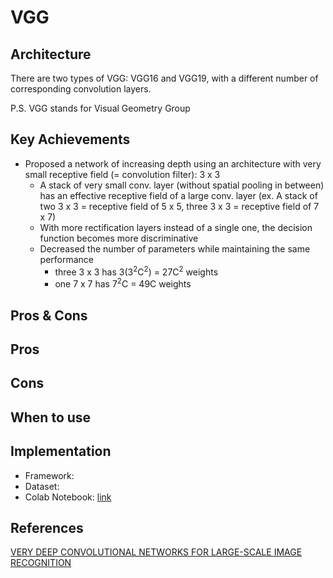 # VGG

## Architecture
There are two types of VGG: VGG16 and VGG19, with a different number of corresponding convolution layers.



P.S. VGG stands for Visual Geometry Group

## Key Achievements
- Proposed a network of increasing depth using an architecture with very small receptive field (= convolution filter): 3 x 3
    - A stack of very small conv. layer (without spatial pooling in between) has an effective receptive field of a large conv. layer (ex. A stack of two 3 x 3 = receptive field of 5 x 5, three 3 x 3 = receptive field of 7 x 7)
    - With more rectification layers instead of a single one, the decision function becomes more discriminative
    - Decreased the number of parameters while maintaining the same performance
        - three 3 x 3 has 3(3<sup>2</sup>C<sup>2</sup>) = 27C<sup>2</sup> weights
        - one 7 x 7 has 7<sup>2</sup>C = 49C weights

## Pros & Cons

Pros
- 

Cons
- 

## When to use

## Implementation
- Framework: 
- Dataset: 
- Colab Notebook: [link]()

<!--
## Results
Training

Validation

Examples:
-->

## References
[VERY DEEP CONVOLUTIONAL NETWORKS FOR LARGE-SCALE IMAGE RECOGNITION](https://arxiv.org/pdf/1409.1556)
